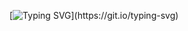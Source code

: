 [![Typing SVG](https://readme-typing-svg.demolab.com?font=Roboto&pause=1000&color=53F7A3&background=FF2DB400&width=435&lines=HI!+I'm+Axel!;Aways+learning...)](https://git.io/typing-svg)
